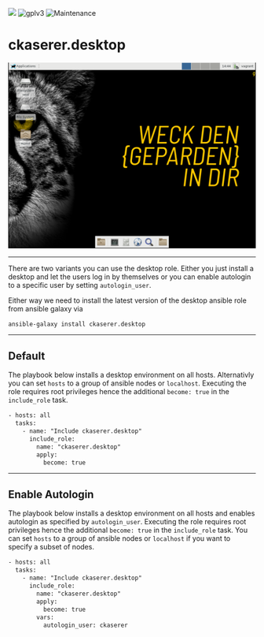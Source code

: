 [![](https://img.shields.io/travis/com/ckaserer/ansible-role-desktop/master?style=flat-square)](https://travis-ci.com/ckaserer/ansible-role-desktop)
![gplv3](https://img.shields.io/badge/license-GPL%20v3.0-brightgreen.svg?style=flat-square)
![Maintenance](https://img.shields.io/maintenance/yes/2021?style=flat-square)

# ckaserer.desktop

<p align="center">
<img alt="git" src=".images/desktop.png">
</p>

---

There are two variants you can use the desktop role. Either you just install a desktop and let the users log in by themselves or you can enable autologin to a specific user by setting `autologin_user`.

Either way we need to install the latest version of the desktop ansible role from ansible galaxy via

```
ansible-galaxy install ckaserer.desktop
```

---

## Default

The playbook below installs a desktop environment on all hosts.
Alternativly you can set `hosts` to a group of ansible nodes or `localhost`.
Executing the role requires root privileges hence the additional `become: true` in the `include_role` task.

```
- hosts: all
  tasks:
    - name: "Include ckaserer.desktop"
      include_role:
        name: "ckaserer.desktop"
        apply:
          become: true
```

---

## Enable Autologin

The playbook below installs a desktop environment on all hosts and enables autologin as specified by `autologin_user`.
Executing the role requires root privileges hence the additional `become: true` in the `include_role` task.
You can set `hosts` to a group of ansible nodes or `localhost` if you want to specify a subset of nodes.

```
- hosts: all
  tasks:
    - name: "Include ckaserer.desktop"
      include_role:
        name: "ckaserer.desktop"
        apply:
          become: true
        vars:
          autologin_user: ckaserer
```    
